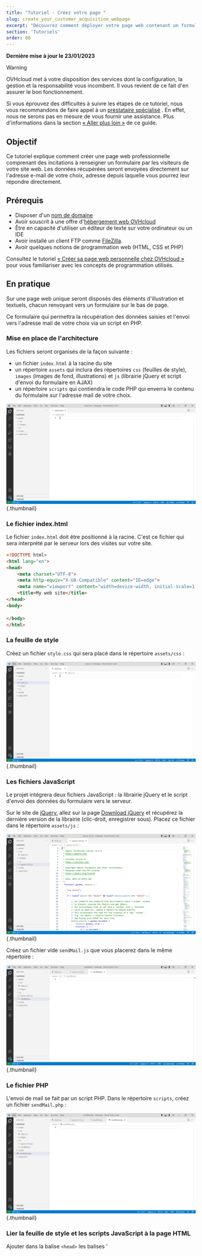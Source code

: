```yaml
---
title: "Tutoriel - Créez votre page "
slug: create_your_customer_acquisition_webpage
excerpt: "Découvrez comment déployer votre page web contenant un formulaire de contact qui vous permettra de faire de l'acquisition de nouveaux prospects"
section: 'Tutoriels'
order: 08
---
```


**Dernière mise à jour le 23/01/2023**

> [!warning]
>
> OVHcloud met à votre disposition des services dont la configuration, la gestion et la responsabilité vous incombent. Il vous revient de ce fait d'en assurer le bon fonctionnement.
> 
> Si vous éprouvez des difficultés à suivre les étapes de ce tutoriel, nous vous recommandons de faire appel à un [prestataire spécialisé](https://partner.ovhcloud.com/fr/) . En effet, nous ne serons pas en mesure de vous fournir une assistance. Plus d'informations dans la section [« Aller plus loin »](#go-further) de ce guide.
>

## Objectif

Ce tutoriel explique comment créer une page web professionnelle comprenant des incitations à renseigner un formulaire par les visiteurs de votre site web. Les données récupérées seront envoyées directement sur l'adresse e-mail de votre choix, adresse depuis laquelle vous pourrez leur répondre directement.

## Prérequis

- Disposer d'un [nom de domaine](https://www.ovhcloud.com/fr/domains/)
- Avoir souscrit à une offre d'[hébergement web OVHcloud](https://www.ovh.com/fr/hebergement-web/)
- Être en capacité d'utiliser un éditeur de texte sur votre ordinateur ou un IDE
- Avoir installé un client FTP comme [FileZilla](https://filezilla-project.org/download.php).
- Avoir quelques notions de programmation web (HTML, CSS et PHP)

Consultez le tutoriel [« Créer sa page web personnelle chez OVHcloud »](https://docs.ovh.com/fr/hosting/create-your-own-web-page/) pour vous familiariser avec les concepts de programmation utilisés.

## En pratique

Sur une page web unique seront disposés des éléments d'illustration et textuels, chacun renvoyant vers un formulaire sur le bas de page.

Ce formulaire qui permettra la récupération des données saisies et l'envoi vers l'adresse mail de votre choix via un script en PHP.

### Mise en place de l'architecture

Les fichiers seront organisés de la façon suivante :

- un fichier `index.html` à la racine du site
- un répertoire `assets` qui inclura des répertoires `css` (feuilles de style), `images` (images de fond, illustrations) et `js` (librairie jQuery et script d'envoi du formulaire en AJAX)
- un répertoire `scripts` qui contiendra le code PHP qui enverra le contenu du formulaire sur l'adresse mail de votre choix.

![Files organization](images/create_your_customer_acquisition_webpage_1.png){.thumbnail}

### Le fichier index.html

Le fichier `index.html` doit être positionné à la racine. C'est ce fichier qui sera interprété par le serveur lors des visites sur votre site.

```html
<!DOCTYPE html>
<html lang="en">
<head>
    <meta charset="UTF-8">
    <meta http-equiv="X-UA-Compatible" content="IE=edge">
    <meta name="viewport" content="width=device-width, initial-scale=1.0">
    <title>My web site</title>
</head>
<body>
    
</body>
</html>
```

### La feuille de style

Créez un fichier `style.css` qui sera placé dans le répertoire `assets/css` :

![CSS file](images/create_your_customer_acquisition_webpage_2.png){.thumbnail}

### Les fichiers JavaScript

Le projet intégrera deux fichiers JavaScript : la librairie jQuery et le script d'envoi des données du formulaire vers le serveur.

Sur le site de [jQuery](https://jquery.com/), allez sur la page [Download jQuery](https://jquery.com/download/) et récupérez la dernière version de la librairie (clic-droit, enregistrer sous). Placez ce fichier dans le répertoire `assets/js` :

![jQuery file](images/create_your_customer_acquisition_webpage_3.png){.thumbnail}

Créez un fichier vide `sendMail.js` que vous placerez dans le même répertoire :

![JavaScript file](images/create_your_customer_acquisition_webpage_4.png){.thumbnail}

### Le fichier PHP

L'envoi de mail se fait par un script PHP. Dans le répertoire `scripts`, créez un fichier `sendMail.php` :

![PHP file](images/create_your_customer_acquisition_webpage_5.png){.thumbnail}

### Lier la feuille de style et les scripts JavaScript à la page HTML

Ajouter dans la balise `<head>` les balises '<script>`et `<link>` indiquant au navigateur quels fichiers utiliser :

```html
<!DOCTYPE html>
<html lang="en">
<head>
    <meta charset="UTF-8">
    <meta http-equiv="X-UA-Compatible" content="IE=edge">
    <meta name="viewport" content="width=device-width, initial-scale=1.0">
    <title>My web site</title>
    <link rel="stylesheet" href="assets/css/style.css" />
    <script src="assets/js/jquery-3.6.3.js"></script>
    <script src="assets/js/sendMail.js"></script>
</head>
```

### Ajouter des titres, des contenus et des images

Ajoutez un titre, un sous-titre et du contenu alternant texte et illustrations :

```html
<body>
    <main>
        <section>
            <h1>A title</h1>
            <h2>A subtile</h2>
        </section>
        <section>
            <div class="container">
                <div>
                    <p>Some content here</p>
                    <p><button><a href="#sendMessageFrom">Use the form below</a></button></p>
                </div>
                <img src="assets/images/picture_1.png" alt="Customer acquisition illustration 1" width=600 height=400 />
            </div>
            <div class="container">
                <img src="assets/images/picture_2.png" alt="Customer acquisition illustration 2" width=600 height=400 />
                <div>
                    <p>Some content here</p>
                    <p><button><a href="#sendMessageFrom">Contact us</a></button></p>
                </div>
            </div>
            <div class="container">
                <div>
                    <p>Some content here</p>
                    <p><button><a href="#sendMessageFrom">Use the form below</a></button></p>
                </div>
                <img src="assets/images/picture_3.png" alt="Customer acquisition illustration 3" width=600 height=400 />
            </div>
            <div class="container">
                <img src="assets/images/picture_4.png" alt="Customer acquisition illustration 4" width=600 height=400 />
                <div>
                    <p>Some content here</p>
                    <p><button><a href="#sendMessageFrom">Contact us</a></button></p>
                </div>
            </div>
        </section>
    </main>
</body>
```

Disposez vos images dans le répertoire `assets/images` :

![Add picture in the images directory](images/create_your_customer_acquisition_webpage_6.png){.thumbnail}

## Aller plus loin <a name="go-further"></a>

Pour des prestations spécialisées (référencement, développement, etc), contactez les [partenaires OVHcloud](https://partner.ovhcloud.com/fr/).

Si vous souhaitez bénéficier d'une assistance à l'usage et à la configuration de vos solutions OVHcloud, nous vous proposons de consulter nos différentes [offres de support](https://www.ovhcloud.com/fr/support-levels/).

Échangez avec notre communauté d'utilisateurs sur <https://community.ovh.com>.